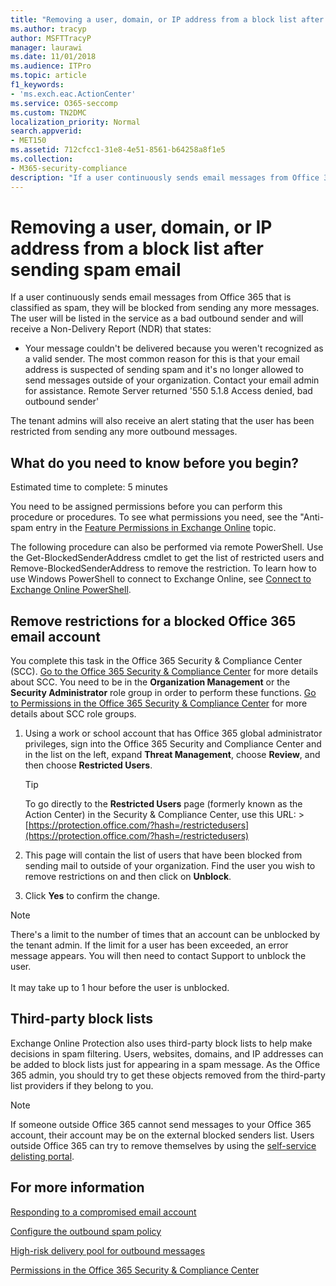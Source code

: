 ```yaml
---
title: "Removing a user, domain, or IP address from a block list after sending spam email"
ms.author: tracyp
author: MSFTTracyP
manager: laurawi
ms.date: 11/01/2018
ms.audience: ITPro
ms.topic: article
f1_keywords:
- 'ms.exch.eac.ActionCenter'
ms.service: O365-seccomp
ms.custom: TN2DMC
localization_priority: Normal
search.appverid:
- MET150
ms.assetid: 712cfcc1-31e8-4e51-8561-b64258a8f1e5
ms.collection:
- M365-security-compliance
description: "If a user continuously sends email messages from Office 365 that is classified as spam, they will be blocked from sending any more messages."
---
```


# Removing a user, domain, or IP address from a block list after sending spam email

If a user continuously sends email messages from Office 365 that is classified as spam, they will be blocked from sending any more messages. The user will be listed in the service as a bad outbound sender and will receive a Non-Delivery Report (NDR) that states:

- Your message couldn't be delivered because you weren't recognized as a valid sender. The most common reason for this is that your email address is suspected of sending spam and it's no longer allowed to send messages outside of your organization. Contact your email admin for assistance.  Remote Server returned '550 5.1.8 Access denied, bad outbound sender'

The tenant admins will also receive an alert stating that the user has been restricted from sending any more outbound messages.

## What do you need to know before you begin?
<a name="sectionSection0"> </a>

Estimated time to complete: 5 minutes
  
You need to be assigned permissions before you can perform this procedure or procedures. To see what permissions you need, see the "Anti-spam entry in the [Feature Permissions in Exchange Online](http://technet.microsoft.com/library/15073ce1-0917-403b-8839-02a2ebc96e16.aspx) topic.

The following procedure can also be performed via remote PowerShell. Use the Get-BlockedSenderAddress cmdlet to get the list of restricted users and Remove-BlockedSenderAddress to remove the restriction. To learn how to use Windows PowerShell to connect to Exchange Online, see [Connect to Exchange Online PowerShell](https://go.microsoft.com/fwlink/p/?linkid=396554).

## Remove restrictions for a blocked Office 365 email account

You complete this task in the Office 365 Security & Compliance Center (SCC). [Go to the Office 365 Security & Compliance Center](go-to-the-securitycompliance-center.md) for more details about SCC. You need to be in the **Organization Management** or the **Security Administrator** role group in order to perform these functions. [Go to Permissions in the Office 365 Security & Compliance Center](permissions-in-the-security-and-compliance-center.md) for more details about SCC role groups.

1. Using a work or school account that has Office 365 global administrator privileges, sign into the Office 365 Security and Compliance Center and in the list on the left, expand **Threat Management**, choose **Review**, and then choose **Restricted Users**.
    
    > [!TIP]
    > To go directly to the **Restricted Users** page (formerly known as the Action Center) in the Security &amp; Compliance Center, use this URL: > [https://protection.office.com/?hash=/restrictedusers](https://protection.office.com/?hash=/restrictedusers)

2. This page will contain the list of users that have been blocked from sending mail to outside of your organization.  Find the user you wish to remove restrictions on and then click on **Unblock**.

3. Click **Yes** to confirm the change. 
    
> [!NOTE]
> There's a limit to the number of times that an account can be unblocked by the tenant admin. If the limit for a user has been exceeded, an error message appears. You will then need to contact Support to unblock the user.<br/><br/> It may take up to 1 hour before the user is unblocked.
  
## Third-party block lists

Exchange Online Protection also uses third-party block lists to help make decisions in spam filtering. Users, websites, domains, and IP addresses can be added to block lists just for appearing in a spam message. As the Office 365 admin, you should try to get these objects removed from the third-party list providers if they belong to you.

> [!NOTE]
> If someone outside Office 365 cannot send messages to your Office 365 account, their account may be on the external blocked senders list. Users outside Office 365 can try to remove themselves by using the [self-service delisting portal](https://docs.microsoft.com/en-us/office365/SecurityCompliance/use-the-delist-portal-to-remove-yourself-from-the-office-365-blocked-senders-lis). 

## For more information

[Responding to a compromised email account](responding-to-a-compromised-email-account.md)

[Configure the outbound spam policy](configure-the-outbound-spam-policy.md)
  
[High-risk delivery pool for outbound messages](high-risk-delivery-pool-for-outbound-messages.md)

[Permissions in the Office 365 Security & Compliance Center](permissions-in-the-security-and-compliance-center.md)

  

